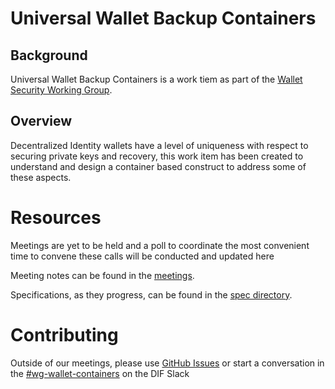 
# Universal Wallet Backup Containers

## Background

Universal Wallet Backup Containers is a work tiem as part of the [Wallet Security Working Group](https://github.com/decentralized-identity/wallet-security).

## Overview

Decentralized Identity wallets have a level of uniqueness with respect to securing private keys and recovery, this work item has been created to understand and design a container based construct to address some of these aspects.

# Resources

Meetings are yet to be held and a poll to coordinate the most convenient time to convene these calls will be conducted and updated here

Meeting notes can be found in the [meetings](./meetings).

Specifications, as they progress, can be found in the [spec directory](./spec).

# Contributing

Outside of our meetings, please use [GitHub Issues](https://github.com/decentralized-identity/wallet-containers/issues) or start a conversation in the [#wg-wallet-containers](https://difdn.slack.com/archives/C4X50SNUX) on the DIF Slack
